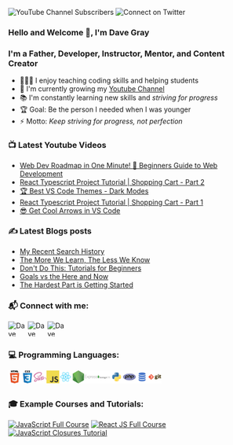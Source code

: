<!-- <img align="center" src="https://pbs.twimg.com/profile_banners/1951820972/1611850287/1080x360" /> -->
![YouTube Channel Subscribers](https://img.shields.io/youtube/channel/subscribers/UCY38RvRIxYODO4penyxUwTg?label=SUBSCRIBERS&logo=Youtube&style=for-the-badge)
![Connect on Twitter](https://img.shields.io/twitter/follow/yesdavidgray?logo=Twitter&color=1DA1F2&style=for-the-badge)

### Hello and Welcome 👋, I'm Dave Gray

### I'm a Father, Developer, Instructor, Mentor, and Content Creator
- 👨🏽‍🎓 I enjoy teaching coding skills and helping students
- 🌱 I'm currently growing my [Youtube Channel](https://www.youtube.com/c/davegrayteachescode)
- 📚 I'm constantly learning new skills and _striving for progress_
- 🏆 Goal: Be the person I needed when I was younger
- ⚡ Motto: _Keep striving for progress, not perfection_

### 📺 Latest Youtube Videos
<!-- YOUTUBE:START -->
- [Web Dev Roadmap in One Minute! 🚀 Beginners Guide to Web Development](https://www.youtube.com/watch?v=OM0goBLkkQ8)
- [React Typescript Project Tutorial | Shopping Cart - Part 2](https://www.youtube.com/watch?v=6Qqb2GBGgGc)
- [🏆 Best VS Code Themes - Dark Modes](https://www.youtube.com/watch?v=dp4u1NNFhtE)
- [React Typescript Project Tutorial | Shopping Cart - Part 1](https://www.youtube.com/watch?v=HQFeTj0dGBo)
- [😎 Get Cool Arrows in VS Code](https://www.youtube.com/watch?v=f1HVI5slxms)
<!-- YOUTUBE:END -->

### ✍️ Latest Blogs posts
<!-- BLOG-POST-LIST:START -->
- [My Recent Search History](https://yesdavidgray.com/my-recent-search-history)
- [The More We Learn, The Less We Know](https://yesdavidgray.com/the-more-we-learn-the-less-we-know)
- [Don&#39;t Do This: Tutorials for Beginners](https://yesdavidgray.com/dont-do-this-tutorials-for-beginners)
- [Goals vs the Here and Now](https://yesdavidgray.com/goals-vs-the-here-and-now)
- [The Hardest Part is Getting Started](https://yesdavidgray.com/the-hardest-part-is-getting-started)
<!-- BLOG-POST-LIST:END -->

### 📬 Connect with me:
[<img align="left" src="https://raw.githubusercontent.com/rahuldkjain/github-profile-readme-generator/master/src/images/icons/Social/youtube.svg" alt="Dave Gray | Youtube" height="30" width="40" />][youtube]
[<img align="left" src="https://raw.githubusercontent.com/rahuldkjain/github-profile-readme-generator/master/src/images/icons/Social/twitter.svg" alt="Dave Gray | Twitter" height="30" width="40" />][twitter]
[<img align="left" src="https://raw.githubusercontent.com/rahuldkjain/github-profile-readme-generator/master/src/images/icons/Social/linked-in-alt.svg" alt="Dave Gray | LinkedIn" height="30" width="40" />][linkedin]

<br />
<br />

### 💻 Programming Languages:
[<img align="left" target="_blank" alt="HTML" width="26px" src="https://raw.githubusercontent.com/github/explore/80688e429a7d4ef2fca1e82350fe8e3517d3494d/topics/html/html.png" />][youtube]
[<img align="left" target="_blank" alt="CSS" width="26px" src="https://raw.githubusercontent.com/github/explore/80688e429a7d4ef2fca1e82350fe8e3517d3494d/topics/css/css.png" />][youtube]
[<img align="left" target="_blank" alt="Sass" width="26px" src="https://raw.githubusercontent.com/github/explore/80688e429a7d4ef2fca1e82350fe8e3517d3494d/topics/sass/sass.png" />][youtube]
[<img align="left" target="_blank" alt="JavaScript" width="26px" src="https://raw.githubusercontent.com/github/explore/80688e429a7d4ef2fca1e82350fe8e3517d3494d/topics/javascript/javascript.png" />][youtube]
[<img align="left" target="_blank" alt="React" width="26px" src="https://raw.githubusercontent.com/github/explore/80688e429a7d4ef2fca1e82350fe8e3517d3494d/topics/react/react.png" />][youtube]
[<img align="left" target="_blank" alt="NodeJS" width="26px" src="https://raw.githubusercontent.com/github/explore/80688e429a7d4ef2fca1e82350fe8e3517d3494d/topics/nodejs/nodejs.png" />][youtube]
[<img align="left" target="_blank" alt="Express" width="26px" src="https://raw.githubusercontent.com/github/explore/80688e429a7d4ef2fca1e82350fe8e3517d3494d/topics/express/express.png" />][youtube]
[<img align="left" target="_blank" alt="MongoDB" width="26px" src="https://raw.githubusercontent.com/github/explore/80688e429a7d4ef2fca1e82350fe8e3517d3494d/topics/mongodb/mongodb.png" />][youtube]
[<img align="left" target="_blank" alt="Python" width="26px" src="https://raw.githubusercontent.com/github/explore/80688e429a7d4ef2fca1e82350fe8e3517d3494d/topics/python/python.png" />][youtube]
[<img align="left" target="_blank" alt="PHP" width="26px" src="https://raw.githubusercontent.com/github/explore/80688e429a7d4ef2fca1e82350fe8e3517d3494d/topics/php/php.png" />][youtube]
[<img align="left" target="_blank" alt="SQL" width="26px" src="https://raw.githubusercontent.com/github/explore/80688e429a7d4ef2fca1e82350fe8e3517d3494d/topics/sql/sql.png" />][youtube]
[<img align="left" target="_blank" alt="git" width="26px" src="https://raw.githubusercontent.com/github/explore/80688e429a7d4ef2fca1e82350fe8e3517d3494d/topics/git/git.png" />][youtube]

<br />
<br />

### 🎓 Example Courses and Tutorials: 
<a href="http://www.youtube.com/watch?feature=player_embedded&v=EfAl9bwzVZk
" target="_blank"><img src="http://img.youtube.com/vi/EfAl9bwzVZk/0.jpg" 
alt="JavaScript Full Course" width="240" height="180" /></a>
<a href="http://www.youtube.com/watch?feature=player_embedded&v=RVFAyFWO4go
" target="_blank"><img src="http://img.youtube.com/vi/RVFAyFWO4go/0.jpg" 
alt="React JS Full Course" width="240" height="180" /></a>
<a href="http://www.youtube.com/watch?feature=player_embedded&v=1S8SBDhA7HA
" target="_blank"><img src="http://img.youtube.com/vi/1S8SBDhA7HA/0.jpg" 
alt="JavaScript Closures Tutorial" width="240" height="180" /></a>

[jscourse]: https://youtu.be/EfAl9bwzVZk
[reactcourse]: https://youtu.be/RVFAyFWO4go
[twitter]: https://twitter.com/yesdavidgray
[linkedin]: https://linkedin.com/in/davidagray
[youtube]: https://www.youtube.com/c/davegrayteachescode